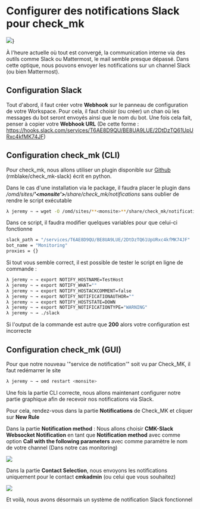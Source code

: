 # Configurer des notifications Slack pour check_mk

![](/monitoring/check_mk/screenshot_slack_monitoring.png)}

À l'heure actuelle où tout est convergé, la communication interne via
des outils comme Slack ou Mattermost, le mail semble presque dépassé.
Dans cette optique, nous pouvons envoyer les notifications sur un
channel Slack (ou bien Mattermost).

## Configuration Slack

Tout d'abord, il faut créer votre **Webhook** sur le panneau de
configuration de votre Workspace. Pour cela, il faut choisir (ou créer)
un chan où les messages du bot seront envoyés ainsi que le nom du bot.
Une fois cela fait, penser à copier votre **Webhook URL** (De cette
forme :
<https://hooks.slack.com/services/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>)

## Configuration check_mk (CLI)

Pour check_mk, nous allons utiliser un plugin disponible sur
[Github](https://github.com/rmblake/check_mk-slack)
(rmblake/check_mk-slack) écrit en python.

Dans le cas d'une installation via le package, il faudra placer le
plugin dans */omd/sites/**'<monsite'>**/share/check_mk/notifications*
sans oublier de rendre le script exécutable

``` bash
λ jeremy ~ → wget -O /omd/sites/**<monsite>**/share/check_mk/notifications https://raw.githubusercontent.com/rmblake/check_mk-slack/master/slack && chmod +x /omd/sites/**<monsite>**/share/check_mk/notifications
```

Dans ce script, il faudra modifier quelques variables pour que celui-ci
fonctionne

``` bash
slack_path = "/services/T6AE8D9QU/BE8UA9LUE/2DtDzTQ61UpURxc4kfMK74JF"
bot_name = "Monitoring"
proxies = {}
```

Si tout vous semble correct, il est possible de tester le script en
ligne de commande :

``` bash
λ jeremy ~ → export NOTIFY_HOSTNAME=TestHost
λ jeremy ~ → export NOTIFY_WHAT=""
λ jeremy ~ → export NOTIFY_HOSTACKCOMMENT=false
λ jeremy ~ → export NOTIFY_NOTIFICATIONAUTHOR=""
λ jeremy ~ → export NOTIFY_HOSTSTATE=DOWN
λ jeremy ~ → export NOTIFY_NOTIFICATIONTYPE="WARNING"
λ jeremy ~ → ./slack
```

Si l'output de la commande est autre que **200** alors votre
configuration est incorrecte

## Configuration check_mk (GUI)

Pour que notre nouveau '"service de notification'" soit vu par Check_MK,
il faut redémarrer le site

``` bash
λ jeremy ~ → omd restart <monsite>
```

Une fois la partie CLI correcte, nous allons maintenant configurer notre
partie graphique afin de recevoir nos notifications via Slack.

Pour cela, rendez-vous dans la partie **Notifications** de Check_MK et
cliquer sur **New Rule**

Dans la partie **Notification method** : Nous allons choisir **CMK-Slack
Websocket Notification** en tant que **Notification method** avec comme
option **Call with the following parameters** avec comme paramètre le
nom de votre channel (Dans notre cas monitoring)

![](/monitoring/check_mk/check_mk_notification_method.png)

Dans la partie **Contact Selection**, nous envoyons les notifications
uniquement pour le contact **cmkadmin** (ou celui que vous souhaitez)

![](/monitoring/check_mk/check_mk_user.png)

Et voilà, nous avons désormais un système de notification Slack
fonctionnel

